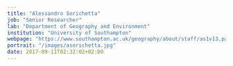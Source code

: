 ```yaml
---
title: "Alessandro Sorichetta"
job: "Senior Researcher"
lab: "Department of Geography and Environment"
institution: "University of Southampton"
webpage: "https://www.southampton.ac.uk/geography/about/staff/as1v13.page?"
portrait: "/images/asorichetta.jpg"
date: 2017-09-11T02:32:02+02:00
---
```


